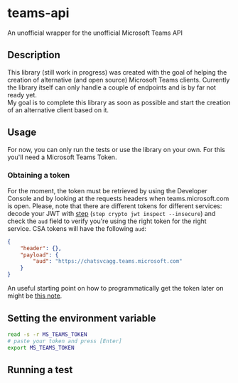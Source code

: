 # teams-api

An unofficial wrapper for the unofficial Microsoft Teams API

## Description

This library (still work in progress) was created with the goal
of helping the creation of alternative (and open source) 
Microsoft Teams clients. Currently the library itself can only
handle a couple of endpoints and is by far not ready yet.  
My goal is to complete this library as soon as possible and start
the creation of an alternative client based on it.

## Usage

For now, you can only run the tests or use the library on your own.
For this you'll need a Microsoft Teams Token.

### Obtaining a token

For the moment, the token must be retrieved by using the Developer Console
and by looking at the requests headers when teams.microsoft.com is open.
Please, note that there are different tokens for different services:
decode your JWT with [step](https://github.com/smallstep/cli) 
(`step crypto jwt inspect --insecure`) and check the `aud` field to
verify you're using the right token for the right service.
CSA tokens will have the following `aud`:
```json
{
    "header": {},
    "payload": {
        "aud": "https://chatsvcagg.teams.microsoft.com"
    }
}
```

An useful starting point on how to programmatically get the token later
on might be [this note](https://github.com/seancabahug/UHDiscordBot/blob/636bd329c085203648b65944a71a68656371385e/notes.txt).

## Setting the environment variable
```bash
read -s -r MS_TEAMS_TOKEN
# paste your token and press [Enter]
export MS_TEAMS_TOKEN
```

## Running a test
```bash

```